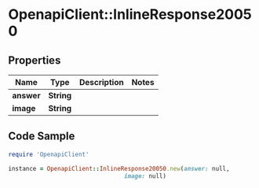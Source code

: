 # OpenapiClient::InlineResponse20050

## Properties

Name | Type | Description | Notes
------------ | ------------- | ------------- | -------------
**answer** | **String** |  | 
**image** | **String** |  | 

## Code Sample

```ruby
require 'OpenapiClient'

instance = OpenapiClient::InlineResponse20050.new(answer: null,
                                 image: null)
```


